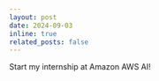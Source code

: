 ```yaml
---
layout: post
date: 2024-09-03
inline: true
related_posts: false
---
```


Start my internship at Amazon AWS AI!